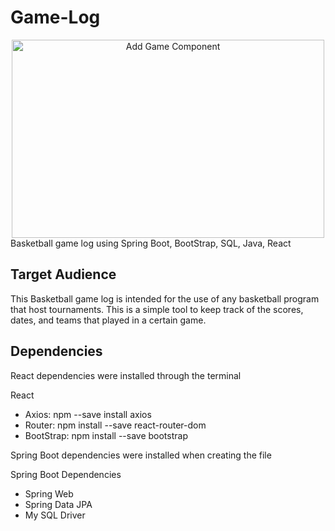 # Game-Log
<div align="center">
  <img src="https://live.staticflickr.com/65535/51907195689_eed818a020_b.jpg" width="500" height="317" alt="Add Game Component">
</div>
Basketball game log using Spring Boot, BootStrap, SQL, Java, React 

<h2>Target Audience</h2>
This Basketball game log is intended for the use of any basketball program that host tournaments. This is a simple tool to keep track of the scores, dates, and teams that played in a certain game. 

<h2>Dependencies</h2>
<p>React dependencies were installed through the terminal</p>
<label>React</label>
<ul>
  <li>Axios: npm --save install axios</li>
  <li>Router: npm install --save react-router-dom</li>
  <li>BootStrap: npm install --save bootstrap</li>
</ul>
<p>Spring Boot dependencies were installed when creating the file</p>
<label>Spring Boot Dependencies</label>
<ul>
  <li>Spring Web</li>
  <li>Spring Data JPA</li>
  <li>My SQL Driver</li>
</ul>


